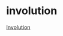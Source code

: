 # involution

[Involution](https://github.com/easai/group-theory/blob/main/group_theory/involution.ipynb)
